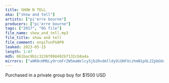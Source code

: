 ```yaml
---
title: SHOW N TELL
aka: ["show and tell"]
artists: ["pi'erre bourne"]
producers: ["pi'erre bourne"]
tags: ["2017", "OG file"]
file_name: show_and_tell.mp3
file_title: show and tell
file_comment: engiTunPGAP0
leaked: 2023-05-15
length: 1:47
md5: 061bac9b1c3226f098492b7132cb8a4a
mirrors: ["aHR0cHM6Ly9rcmFrZW5maWxlcy5jb20vdmlldy9iOHFXczhmN1pOL2ZpbGUuaHRtbA==", "aHR0cHM6Ly9kYnJlZS5vcmcvdi82MmRhZTY="]
---
```

Purchased in a private group buy for $1500 USD
